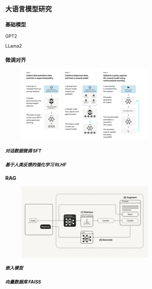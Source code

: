 ## 大语言模型研究

### 基础模型

GPT2

LLama2

### 微调对齐

<div align="center">
<img src='assets/InstructGPT.png' width=400 >
</div>

##### 对话数据微调 SFT

##### 基于人类反馈的强化学习 RLHF

### RAG

<div align="center">
<img src='assets/RAG.png' width=400 >
</div>

##### 嵌入模型

##### 向量数据库 FAISS